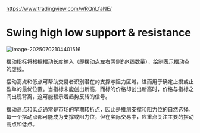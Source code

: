 https://www.tradingview.com/v/RQnLfaNE/

# Swing high low support & resistance

![image-20250702104401516](https://pkuxiaohou.oss-cn-beijing.aliyuncs.com/img/202507021044594.png)

摆动指标将根据摆动长度输入（即摆动点左右两侧的K线数量），绘制表示摆动点的虚线。

摆动高点和低点可帮助交易者识别潜在的支撑与阻力区域，进而用于确定止损或止盈单的最优位置。当指标未能创出新高，而标的价格却创出新高时，价格与指标之间出现背离，这可能预示着趋势反转的信号。

摆动高点和低点通常是市场的早期转折点，因此是推测支撑和阻力位的自然选择。每一个摆动点都可能成为支撑或阻力位，但在实际交易中，应重点关注主要的摆动高点和低点。


































